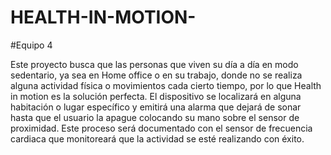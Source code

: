 # HEALTH-IN-MOTION-
#Equipo 4

Este proyecto busca que las personas que viven su día a día en modo sedentario, ya sea en Home office o en su trabajo, donde no se realiza alguna actividad física o movimientos cada cierto tiempo, por lo que Health in motion es la solución perfecta.
El dispositivo se localizará en alguna habitación o lugar específico y emitirá una alarma que dejará de sonar hasta que el usuario la apague colocando su mano sobre el sensor de proximidad. Este proceso será documentado con el sensor de frecuencia cardiaca que monitoreará que la actividad se esté realizando con éxito.
